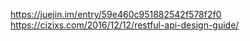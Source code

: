 https://juejin.im/entry/59e460c951882542f578f2f0
https://cizixs.com/2016/12/12/restful-api-design-guide/